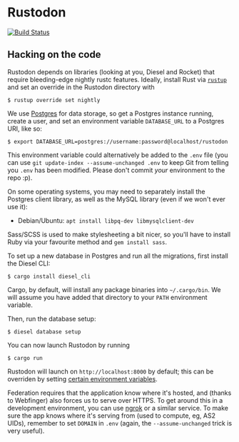 # Rustodon

[![Build Status](https://travis-ci.org/rustodon/rustodon.svg?branch=master)](https://travis-ci.org/rustodon/rustodon)

## Hacking on the code
Rustodon depends on libraries (looking at you, Diesel and Rocket) that require bleeding-edge nightly rustc features. Ideally, install Rust via [`rustup`](https://www.rustup.rs/) and set an override in the Rustodon directory with
```
$ rustup override set nightly
```

We use [Postgres](https://www.postgresql.org/) for data storage, so get a Postgres instance running, create a user, and set an environment variable `DATABASE_URL` to a Postgres URI, like so:
```
$ export DATABASE_URL=postgres://username:password@localhost/rustodon
```

This environment variable could alternatively be added to the `.env` file (you can use `git update-index --assume-unchanged .env` to keep Git from telling you `.env` has been modified. Please don't commit _your_ environment to the repo :p).

On some operating systems, you may need to separately install the Postgres client library, as well as the MySQL library (even if we won't ever use it):

* Debian/Ubuntu: `apt install libpq-dev libmysqlclient-dev`

Sass/SCSS is used to make stylesheeting a bit nicer, so you'll have to install Ruby via your favourite method and `gem install sass`.

To set up a new database in Postgres and run all the migrations, first install the Diesel CLI:
```
$ cargo install diesel_cli
```

Cargo, by default, will install any package binaries into `~/.cargo/bin`. We will assume you have added that directory to your `PATH` environment variable.

Then, run the database setup:
```
$ diesel database setup
```

You can now launch Rustodon by running
```
$ cargo run
```

Rustodon will launch on `http://localhost:8000` by default; this can be overriden by setting [certain environment variables](https://rocket.rs/guide/configuration/#environment-variables).

Federation requires that the application know where it's hosted, and (thanks to Webfinger) also forces us to serve over HTTPS. To get around this in a development environment, you can use [ngrok](https://ngrok.com/) or a similar service. To make sure the app knows where it's serving from (used to compute, eg, AS2 UIDs), remember to set `DOMAIN` in `.env` (again, the `--assume-unchanged` trick is very useful).

